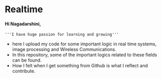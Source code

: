 # Realtime
#### Hi Nagadarshini,
    '''I have huge passion for learning and growing'''
- here I upload my code for some important logic in real time systems, image processing and Wireless Communications. 
- In this repository, some of the important logics related to these fields can be found. 
- How I felt when I get something from Github is what I reflect and contribute.